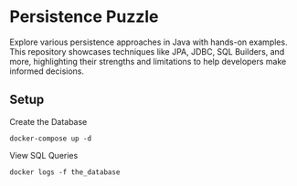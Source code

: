 # Persistence Puzzle

Explore various persistence approaches in Java with hands-on examples. This repository showcases techniques like JPA, JDBC, SQL Builders, and more, highlighting their strengths and limitations to help developers make informed decisions.

## Setup

Create the Database

```shell
docker-compose up -d
```

View SQL Queries

```shell
docker logs -f the_database
```
